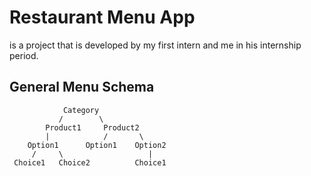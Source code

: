 # Restaurant Menu App

is a project that is developed by my first intern and me in his internship period.

## General Menu Schema

                Category
               /        \
            Product1     Product2
            |            /       \
        Option1      Option1    Option2
         /     \                   |
     Choice1   Choice2          Choice1

